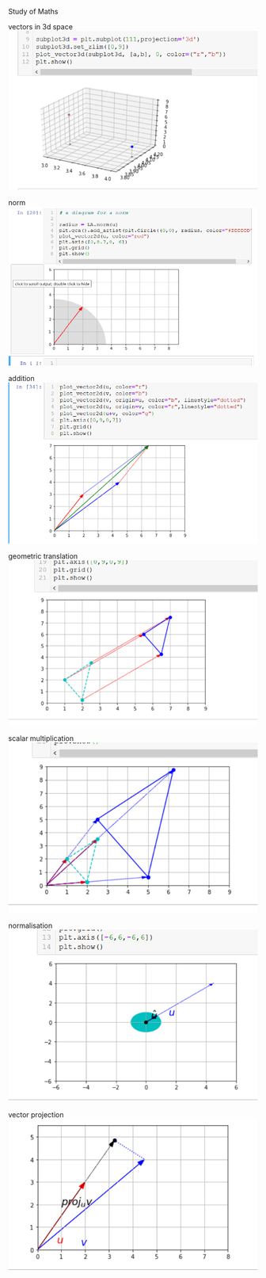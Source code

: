 Study of Maths 

vectors in 3d space
![](3d.png)

norm
![](norm.png)

addition
![](addition.png)

geometric translation
![](translation.png)

scalar multiplication
![](scalarmul.png)

normalisation
![](normalisation.png)

vector projection
![](projection.png)